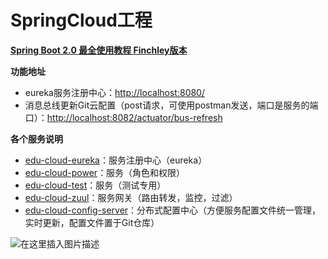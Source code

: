 # SpringCloud工程
**[Spring Boot 2.0 最全使用教程 Finchley版本](https://blog.csdn.net/forezp/article/details/70148833)**

**功能地址**
- eureka服务注册中心：[http://localhost:8080/](http://localhost:8080/)
- 消息总线更新Git云配置（post请求，可使用postman发送，端口是服务的端口）：[http://localhost:8082/actuator/bus-refresh](http://localhost:8082/actuator/bus-refresh)

**各个服务说明**
- [edu-cloud-eureka]()：服务注册中心（eureka）
- [edu-cloud-power]()：服务（角色和权限）
- [edu-cloud-test]()：服务（测试专用）
- [edu-cloud-zuul]()：服务网关（路由转发，监控，过滤）
- [edu-cloud-config-server]()：分布式配置中心（方便服务配置文件统一管理，实时更新，配置文件置于Git仓库）

![在这里插入图片描述](https://img-blog.csdnimg.cn/20210205151243710.png)
